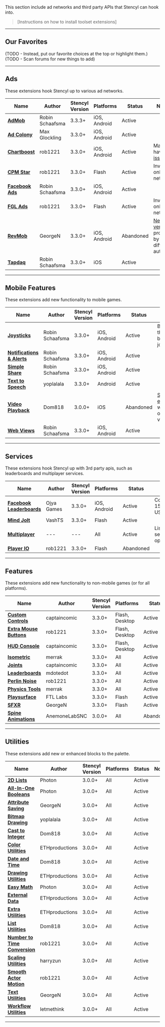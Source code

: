 This section include ad networks and third party APIs that Stencyl can hook into.

> [Instructions on how to install toolset extensions]

***

## Our Favorites

(TODO - Instead, put our favorite choices at the top or highlight them.)
(TODO - Scan forums for new things to add)

***

## Ads

These extensions hook Stencyl up to various ad networks.

Name | Author | Stencyl Version | Platforms | Status | Notes
--- | --- | --- | --- | --- | ---
[**AdMob**](http://community.stencyl.com/index.php/topic,41376.0.html) | Robin Schaafsma | 3.3.3+ | iOS, Android | Active
[**Ad Colony**](http://community.stencyl.com/index.php/topic,40370.0.html) | Max Glockling | 3.3.0+ | iOS, Android | Active
[**Chartboost**](http://community.stencyl.com/index.php/topic,25006.0.html) | rob1221 | 3.3.0+ | iOS, Android | Active | May have [issues](http://community.stencyl.com/index.php/index.php?topic=25006.msg250824#msg250824).
[**CPM Star**](http://community.stencyl.com/index.php/topic,26486.0.html) | rob1221 | 3.3.0+ | Flash | Active | Invite-only network
[**Facebook Ads**](http://community.stencyl.com/index.php/topic,41144.0.html) | Robin Schaafsma | 3.3.0+ | iOS, Android | Active
[**FGL Ads**](http://community.stencyl.com/index.php/topic,25931.0.html) | rob1221 | 3.3.0+ | Flash | Active | Invite-only network
[**RevMob**](http://community.stencyl.com/index.php/topic,24331.0.html) | GeorgeN | 3.3.0+ | iOS, Android | Abandoned | [New version](http://community.stencyl.com/index.php/index.php?topic=24331.msg246523#msg246523) provided by a different author.
[**Tapdaq**](http://community.stencyl.com/index.php/topic,43128.0.html) | Robin Schaafsma | 3.3.0+ | iOS | Active


***

## Mobile Features

These extensions add new functionality to mobile games.

Name | Author | Stencyl Version | Platforms | Status | Notes
--- | --- | --- | --- | --- | ---
[**Joysticks**](http://community.stencyl.com/index.php/topic,29026.0.html) | Robin Schaafsma | 3.3.0+ | iOS, Android | Active | Better than the built-in joystick.
[**Notifications & Alerts**](http://community.stencyl.com/index.php/topic,42719.0.html) | Robin Schaafsma | 3.3.0+ | iOS, Android | Active
[**Simple Share**](http://community.stencyl.com/index.php/topic,38875.0.html) | Robin Schaafsma | 3.3.0+ | iOS, Android | Active
[**Text to Speech**](http://community.stencyl.com/index.php/topic,43736.0.html) | yoplalala | 3.3.0+ | Android | Active
[**Video Playback**](http://community.stencyl.com/index.php/topic,24896.0.html) | Dom818 | 3.0.0+ | iOS | Abandoned | [Someone else](http://community.stencyl.com/index.php/index.php?topic=24896.msg242202#msg242202) is working on a new version.
[**Web Views**](http://community.stencyl.com/index.php/topic,38900.0.html) | Robin Schaafsma | 3.3.0+ | iOS, Android | Active


***

## Services

These extensions hook Stencyl up with 3rd party apis, such as leaderboards and multiplayer services.

Name | Author | Stencyl Version | Platforms | Status | Notes
--- | --- | --- | --- | --- | ---
[**Facebook Leaderboards**](http://community.stencyl.com/index.php/topic,43592.0.html) | Ojya Games | 3.3.0+ | iOS, Android | Active | Costs $15 EUR / ~$17 USD.
[**Mind Jolt**](http://community.stencyl.com/index.php/topic,32923.0.html) | VashTS | 3.3.0+ | Flash | Active
[**Multiplayer**](http://community.stencyl.com/index.php/topic,42202.0.html) | --- | --- | All | Active | Lists out several options.
[**Player IO**](http://community.stencyl.com/index.php/topic,26007.0.html) | rob1221 | 3.3.0+ | Flash | Abandoned

***

## Features

These extensions add new functionality to non-mobile games (or for all platforms).

Name | Author | Stencyl Version | Platforms | Status | Notes
--- | --- | --- | --- | --- | ---
[**Custom Controls**](http://community.stencyl.com/index.php/topic,31251.0.html) | captaincomic | 3.3.0+ | Flash, Desktop | Active
[**Extra Mouse Buttons**](http://community.stencyl.com/index.php/topic,31772.0.html) | rob1221 | 3.3.0+ | Flash, Desktop | Active
[**HUD Console**](http://community.stencyl.com/index.php/topic,35554.0.html) | captaincomic | 3.3.0+ | Flash, Desktop | Active
[**Isometric**](http://community.stencyl.com/index.php/topic,41431.0.html) | merrak | 3.3.0+ | All | Active
[**Joints**](http://community.stencyl.com/index.php/topic,31947.0.html) | captaincomic | 3.3.0+ | All | Active
[**Leaderboards**](http://community.stencyl.com/index.php/topic,42216.0.html) | mdotedot | 3.3.0+ | All | Active
[**Perlin Noise**](http://community.stencyl.com/index.php/topic,25079.0.html) | rob1221 | 3.3.0+ | All | Active
[**Physics Tools**](http://community.stencyl.com/index.php/topic,44858.0.html) | merrak | 3.3.0+ | All | Active
[**Playsurface**](http://community.stencyl.com/index.php/topic,38139.0.html) | FTL Labs | 3.3.0+ | Flash | Active
[**SFXR**](http://community.stencyl.com/index.php/topic,24159.0.html) | GeorgeN | 3.3.0+ | Flash | Active
[**Spine Animations**](http://community.stencyl.com/index.php/topic,26183.0.html) | AnemoneLabSNC | 3.0.0+ | All | Abandoned

***

## Utilities

These extensions add new or enhanced blocks to the palette.

Name | Author | Stencyl Version | Platforms | Status | Notes
--- | --- | --- | --- | --- | ---
[**2D Lists**](http://community.stencyl.com/index.php/topic,28081.0.html) | Photon | 3.0.0+ | All | Active
[**All-In-One Booleans**](http://community.stencyl.com/index.php/topic,29132.0.html) | Photon | 3.0.0+ | All | Active
[**Attribute Saving**](http://community.stencyl.com/index.php/topic,22217.0.html) | GeorgeN | 3.0.0+ | All | Active
[**Bitmap Drawing**](http://community.stencyl.com/index.php/topic,44065.0.html) | yoplalala | 3.0.0+ | All | Active
[**Cast to Integer**](http://community.stencyl.com/index.php/topic,15894.0.html) | Dom818 | 3.0.0+ | All | Active
[**Color Utilities**](http://community.stencyl.com/index.php/topic,34370.0.html) | ETHproductions | 3.0.0+ | All | Active
[**Date and Time**](http://community.stencyl.com/index.php/topic,15063.0.html) | Dom818 | 3.0.0+ | All | Active
[**Drawing Utilities**](http://community.stencyl.com/index.php/topic,35352.0.html) | ETHproductions | 3.0.0+ | All | Active
[**Easy Math**](http://community.stencyl.com/index.php/topic,27769.0.html) | Photon | 3.0.0+ | All | Active
[**External Data**](http://community.stencyl.com/index.php/topic,35620.0.html) | ETHproductions | 3.0.0+ | All | Active
[**Extra Utilities**](http://community.stencyl.com/index.php/topic,35612.0.html) | ETHproductions | 3.0.0+ | All | Active
[**List Utilities**](http://community.stencyl.com/index.php/topic,23821.0.html) | Dom818 | 3.0.0+ | All | Active
[**Number to Time Conversion**](http://community.stencyl.com/index.php/topic,15691.0.html) | rob1221 | 3.0.0+ | All | Active
[**Scaling Utilities**](http://community.stencyl.com/index.php/topic,34277.0.html) | harryzun | 3.0.0+ | All | Active
[**Smooth Actor Motion**](http://community.stencyl.com/index.php/topic,26967.0.html) | rob1221 | 3.0.0+ | All | Active
[**Text Utilities**](http://community.stencyl.com/index.php/topic,22166.0.html) | GeorgeN | 3.0.0+ | All | Active
[**Workflow Utilities**](http://community.stencyl.com/index.php/topic,44968.0.html) | letmethink | 3.0.0+ | All | Active

***
